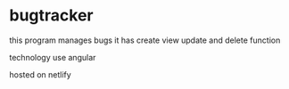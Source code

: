 # bugtracker

this program manages bugs 
it has create view update and delete function

technology use
angular 


hosted on netlify
